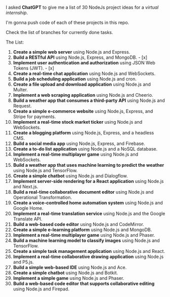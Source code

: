I asked **ChatGPT** to give me a list of 30 NodeJs project ideas for a *virtual internship*.

I'm gonna push code of each of these projects in this repo.

Check the list of branches for currently done tasks.

The List:

1. **Create a simple web server** using Node.js and Express.
2. **Build a RESTful API** using Node.js, Express, and MongoDB. - [x]
3. **Implement user authentication and authorization** using JSON Web Tokens (JWT). - [x]
4. **Create a real-time chat application** using Node.js and WebSockets.
5. **Build a job scheduling application** using Node.js and cron.
6. **Create a file upload and download application** using Node.js and Multer.
7. **Implement a web scraping application** using Node.js and Cheerio.
8. **Build a weather app that consumes a third-party API** using Node.js and Request.
9. **Create a simple e-commerce website** using Node.js, Express, and Stripe for payments.
10. **Implement a real-time stock market ticker** using Node.js and WebSockets.
11. **Create a blogging platform** using Node.js, Express, and a headless CMS.
12. **Build a social media app** using Node.js, Express, and Firebase.
13. **Create a to-do list application** using Node.js and a NoSQL database.
14. **Implement a real-time multiplayer game** using Node.js and WebSockets.
15. **Build a weather app that uses machine learning to predict the weather** using Node.js and TensorFlow.
16. **Create a simple chatbot** using Node.js and Dialogflow.
17. **Implement server-side rendering for a React application** using Node.js and Next.js.
18. **Build a real-time collaborative document editor** using Node.js and Operational Transformation.
19. **Create a voice-controlled home automation system** using Node.js and Google Home.
20. **Implement a real-time translation service** using Node.js and the Google Translate API.
21. **Build a web-based code editor** using Node.js and CodeMirror.
22. **Create a simple e-learning platform** using Node.js and MongoDB.
23. **Implement a real-time multiplayer game** using Node.js and Phaser.
24. **Build a machine learning model to classify images** using Node.js and TensorFlow.
25. **Create a simple task management application** using Node.js and React.
26. **Implement a real-time collaborative drawing application** using Node.js and P5.js.
27. **Build a simple web-based IDE** using Node.js and Ace.
28. **Create a simple chatbot** using Node.js and Botkit.
29. **Implement a simple game** using Node.js and Phaser.
30. **Build a web-based code editor that supports collaborative editing** using Node.js and Firepad.
